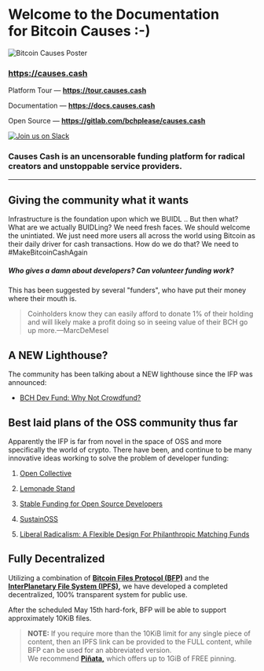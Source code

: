 # Welcome to the Documentation<br>for Bitcoin Causes :-)

![Bitcoin Causes Poster](https://causes.cash/poster.jpg?1582376269)

### https://causes.cash

Platform Tour — __https://tour.causes.cash__

Documentation — __https://docs.causes.cash__

Open Source — __https://gitlab.com/bchplease/causes.cash__

[![Join us on Slack](https://i.imgur.com/dzi0IWb.jpg)](https://join.slack.com/t/bchplease/shared_invite/zt-e7jj03j5-vJbe47kNrPBjTgTXwLNRkA)

### Causes Cash is an uncensorable funding platform for radical creators and unstoppable service providers.

---

## Giving the community what it wants

Infrastructure is the foundation upon which we BUIDL .. But then what? What are we actually BUIDLing? We need fresh faces. We should welcome the unintiated. We just need more users all across the world using Bitcoin as their daily driver for cash transactions. How do we do that? We need to #MakeBitcoinCashAgain

##### Who gives a damn about developers? Can volunteer funding work?

This has been suggested by several "funders", who have put their money where their mouth is.

> Coinholders know they can easily afford to donate 1% of their holding and will likely make a profit doing so in seeing value of their BCH go up more.—MarcDeMesel

## A NEW Lighthouse?

The community has been talking about a NEW lighthouse since the IFP was announced:

- [BCH Dev Fund: Why Not Crowdfund?](https://www.reddit.com/r/btc/comments/eubjqb/bch_dev_fund_why_not_crowdfund/)

## Best laid plans of the OSS community thus far

Apparently the IFP is far from novel in the space of OSS and more specifically the world of crypto. There have been, and continue to be many innovative ideas working to solve the problem of developer funding:

1. [Open Collective](https://opencollective.com/)

2. [Lemonade Stand](https://github.com/nayafia/lemonade-stand)

3. [Stable Funding for Open Source Developers](https://github.com/ethereum/EIPs/issues/1789)

4. [SustainOSS](https://sustainoss.org/)

5. [Liberal Radicalism: A Flexible Design For Philanthropic Matching Funds](https://papers.ssrn.com/sol3/papers.cfm?abstract_id=3243656)

## Fully Decentralized

Utilizing a combination of __[Bitcoin Files Protocol (BFP)](https://bitcoinfiles.com/)__ and the __[InterPlanetary File System (IPFS)](https://ipfs.io),__ we have developed a completed decentralized, 100% transparent system for public use.

After the scheduled May 15th hard-fork, BFP will be able to support approximately 10KiB files.

> __NOTE:__ If you require more than the 10KiB limit for any single piece of content, then an IPFS link can be provided to the FULL content, while BFP can be used for an abbreviated version.  
We recommend __[Piñata,](https://pinata.cloud/pricing)__ which offers up to 1GiB of FREE pinning.
